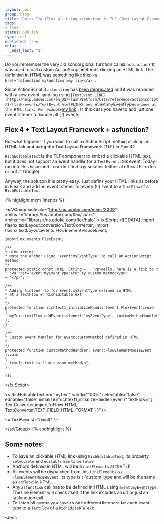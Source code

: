 ```yaml
--- 
layout: post
group: blog
title: "Quick Tip (Flex 4): Using asfunction in TLF (Text Layout Framework)"
tags: 
- Flex
status: publish
type: post
published: true
meta: 
  _edit_last: "2"
---
```

Do you remember the very old school global function called  `asfunction`? It was used to call custom ActionScript methods clicking an HTML link. The definition in HTML was something like this: `<a href='asfunction:myFunction'>my link</a> `.

<!--more-->

Since ActionScript 3 `asfunction` has [been deprecated](http://www.adobe.com/devnet/actionscript/as3_migration_table.html) and
it was replaced with a new event handling using [`TextEvent.LINK](http://help.adobe.com/en_US/FlashPlatform/beta/reference/actionscript/3/flash/events/TextEvent.html#LINK) and
`event:myEventType` defined at the HTML link. For example `<a href='event:myEventType'>my link</a>`.
In this case you have to add just one event listener to handle all (!!) events.

## Flex 4 + Text Layout Framework + asfunction?

But what happens if you want to call an ActionScript method clicking an HTML link and using the Text Layout Framework (TLF) in Flex 4?

`RichEditableText` is the TLF component to embed a clickable HTML text, but it does not support an event handler for a `TextEvent.LINK` event. Today I ran into this issue and I couldn't find any solution (either at official Flex doc or not at Google).

Anyway, the solution it is pretty easy. Just define your HTML links as before in Flex 3 and add an event listener for every (!!) event to a `TextFlow` of a `RichEditableText`

{% highlight mxml linenos %}
<?xml version="1.0" encoding="utf-8"?>
<s:VGroup
    xmlns:fx="http://ns.adobe.com/mxml/2009"
    xmlns:s="library://ns.adobe.com/flex/spark"
    xmlns:mx="library://ns.adobe.com/flex/halo"
    >
  <fx:Script>
    <![CDATA[
    import flashx.textLayout.conversion.TextConverter;
    import flashx.textLayout.events.FlowElementMouseEvent;

    import mx.events.FlexEvent;

    /**
    * HTML string
    * Note the anchor using 'event:myEventType' to call an ActionScript method
    */
    protected static const HTML: String = 	"<p>Hello, here is a link to "
    + "<a href='event:myEventType'>run my custom method</a>"
    + "</p>";

    /**
    * Adding listener to for event:myEventType defined in HTML
    * at a TextFlow of RichEditableText
    *
    */
    protected function richtext1_initializeHandler(event:FlexEvent):void
    {
      myText.textFlow.addEventListener( 'myEventType', customMethodHandler );
    }

    /**
    * Custom event handler for event:customMethod defined in HTML
    *
    */
    protected function customMethodHandler( event:FlowElementMouseEvent ):void
    {
      result.text += "run custom method\n";
    }

    ]]>
  </fx:Script>


  <s:RichEditableText
      id="myText"
      width="100%"
      selectable="false"
      editable="false"
      initialize="richtext1_initializeHandler(event)"
      textFlow="{ TextConverter.importToFlow( HTML, TextConverter.TEXT_FIELD_HTML_FORMAT ) }"
      />

  <s:TextArea
      id="result"
      />


</s:VGroup>
{% endhighlight %}


## Some notes:

*   To have an clickable HTML link using `RichEditableText`, its property `selectable` and `editable` has to be `false`
*   Anchors defined in HTML will be a `LinkElements` at the TLF
*   All events will be dispatched from this `LinkElement` as a `FlowElementMouseEvent`. Its type is a 'custom' type and will be the same as defined in HTML.
*   Any `asfunction` call has to be defined in HTML using `event:myEventType`. The LinkElement will check itself if the link includes an url or just an `asfunction call.
*   To listen all events you have to add different listeners for each event type to a `TextFlow` of a `RichEditableText`.

-Jens
